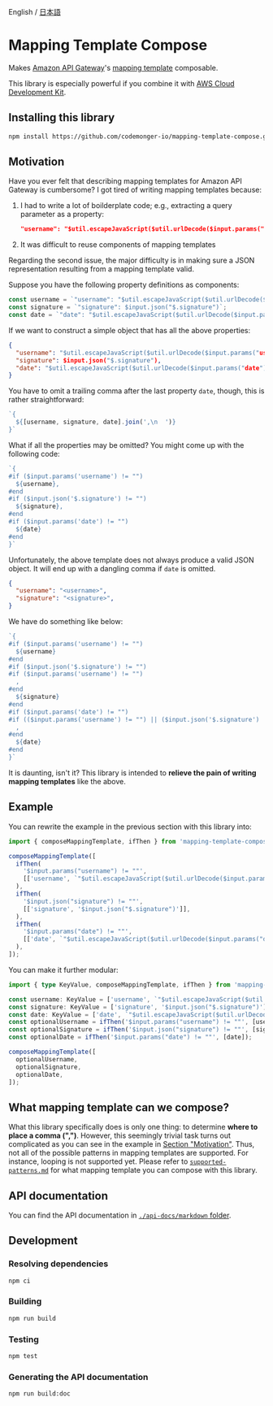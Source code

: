 English / [日本語](./README.ja.md)

# Mapping Template Compose

Makes [Amazon API Gateway](https://aws.amazon.com/api-gateway/)'s [mapping template](https://docs.aws.amazon.com/apigateway/latest/developerguide/rest-api-data-transformations.html) composable.

This library is especially powerful if you combine it with [AWS Cloud Development Kit](https://aws.amazon.com/cdk/).

## Installing this library

```sh
npm install https://github.com/codemonger-io/mapping-template-compose.git#v0.1.1
```

## Motivation

Have you ever felt that describing mapping templates for Amazon API Gateway is cumbersome?
I got tired of writing mapping templates because:
1. I had to write a lot of boilderplate code; e.g., extracting a query parameter as a property:

    ```json
    "username": "$util.escapeJavaScript($util.urlDecode($input.params("username"))).replaceAll("\\'", "'")"
    ```

2. It was difficult to reuse components of mapping templates

Regarding the second issue, the major difficulty is in making sure a JSON representation resulting from a mapping template valid.

Suppose you have the following property definitions as components:

```ts
const username = `"username": "$util.escapeJavaScript($util.urlDecode($input.params("username"))).replaceAll("\\'", "'")"`;
const signature = `"signature": $input.json("$.signature")`;
const date = `"date": "$util.escapeJavaScript($util.urlDecode($input.params("date"))).replaceAll("\\'", "'")"`;
```

If we want to construct a simple object that has all the above properties:

```json
{
  "username": "$util.escapeJavaScript($util.urlDecode($input.params("username"))).replaceAll("\\'", "'")",
  "signature": $input.json("$.signature"),
  "date": "$util.escapeJavaScript($util.urlDecode($input.params("date"))).replaceAll("\\'", "'")"
}
```

You have to omit a trailing comma after the last property `date`, though, this is rather straightforward:

```ts
`{
  ${[username, signature, date].join(',\n  ')}
}`
```

What if all the properties may be omitted?
You might come up with the following code:

```ts
`{
#if ($input.params('username') != "")
  ${username},
#end
#if ($input.json('$.signature') != "")
  ${signature},
#end
#if ($input.params('date') != "")
  ${date}
#end
}`
```

Unfortunately, the above template does not always produce a valid JSON object.
It will end up with a dangling comma if `date` is omitted.

```json
{
  "username": "<username>",
  "signature": "<signature>",
}
```

We have do something like below:

```ts
`{
#if ($input.params('username') != "")
  ${username}
#end
#if ($input.json('$.signature') != "")
#if ($input.params('username') != "")
  ,
#end
  ${signature}
#end
#if ($input.params('date') != "")
#if (($input.params('username') != "") || ($input.json('$.signature') != ""))
  ,
#end
  ${date}
#end
}`
```

It is daunting, isn't it?
This library is intended to **relieve the pain of writing mapping templates** like the above.

## Example

You can rewrite the example in the previous section with this library into:

```ts
import { composeMappingTemplate, ifThen } from 'mapping-template-compose';

composeMappingTemplate([
  ifThen(
    '$input.params("username") != ""',
    [['username', `"$util.escapeJavaScript($util.urlDecode($input.params("username"))).replaceAll("\\'", "'")"`]],
  ),
  ifThen(
    '$input.json("signature") != ""',
    [['signature', '$input.json("$.signature")']],
  ),
  ifThen(
    '$input.params("date") != ""',
    [['date', `"$util.escapeJavaScript($util.urlDecode($input.params("date"))).replaceAll("\\'", "'")"`]],
  ),
]);
```

You can make it further modular:

```ts
import { type KeyValue, composeMappingTemplate, ifThen } from 'mapping-template-compose';

const username: KeyValue = ['username', `"$util.escapeJavaScript($util.urlDecode($input.params("username"))).replaceAll("\\'", "'")"`];
const signature: KeyValue = ['signature', '$input.json("$.signature")'];
const date: KeyValue = ['date', `"$util.escapeJavaScript($util.urlDecode($input.params("date"))).replaceAll("\\'", "'")"`];
const optionalUsername = ifThen('$input.params("username") != ""', [username]);
const optionalSignature = ifThen('$input.json("signature") != ""', [signature]);
const optionalDate = ifThen('$input.params("date") != ""', [date]);

composeMappingTemplate([
  optionalUsername,
  optionalSignature,
  optionalDate,
]);
```

## What mapping template can we compose?

What this library specifically does is only one thing: to determine **where to place a comma (",")**.
However, this seemingly trivial task turns out complicated as you can see in the example in [Section "Motivation"](#motivation).
Thus, not all of the possible patterns in mapping templates are supported.
For instance, looping is not supported yet.
Please refer to [`supported-patterns.md`](./supported-patterns.md) for what mapping template you can compose with this library.

## API documentation

You can find the API documentation in [`./api-docs/markdown` folder](./api-docs/markdown/index.md).

## Development

### Resolving dependencies

```sh
npm ci
```

### Building

```sh
npm run build
```

### Testing

```sh
npm test
```

### Generating the API documentation

```sh
npm run build:doc
```
